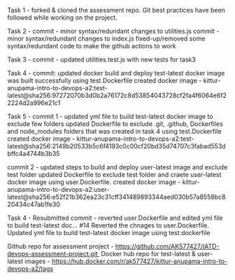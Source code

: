 Task 1 -
forked & cloned the assessment repo.
Git best practices have been followed while working on the project.

Task 2 -
commit - minor syntax/redundant changes to utilities.js
commit - minor syntax/redundant changes to index.js
fixed-up/removed some syntax/redundant code to make the github actions to work

Task 3 - 
commit - updated utilities.test.js with new tests for task3

Task 4 -
commit: updated docker build and deploy
test-latest docker image was built successfully using test.Dockerfile 
created docker image - kittur-anupama-intro-to-devops-a2:test-latest@sha256:97272070b3d0b2a76172c8d53854043728cf2fa4f6064e6f22224d2a996e21c1 

Task 5 -
commit 1 - updated yml file to build test-latest docker image to exclude few folders
updated Dockerfile to exclude .git, .github, Dockerfiles and node_modules folders that was created in task 4 using test.Dockerfile
created docker image - kittur-anupama-intro-to-devops-a2:test-latest@sha256:2149b20533b5c6f4193c0c00cf20bd35d74707c3fabad553dbffc4a4744b3b35

commit 2 - updated steps to build and deploy user-latest image and exclude test folder
updated Dockerfile to exclude test folder and craete user-latest docker image using user.Dockerfile.
created docker image - kittur-anupama-intro-to-devops-a2:user-latest@sha256:e52f21b362ea23c31cff341489893344aed030b57a8558bc820434c47ab1fe30

Task 4 - Resubmitted
commit - reverted user.Dockerfile and edited yml file to build test-latest doc… #14
Reverted the chnages to user.Dockerfile. Updated yml file to build test-latest docker image using test.dockerfile

Github repo for assessment project - https://github.com/AK577427/IATD-devops-assessment-project.git 
Docker hub repo for test-latest & user-latest images - https://hub.docker.com/r/ak577427/kittur-anupama-intro-to-devops-a2/tags
